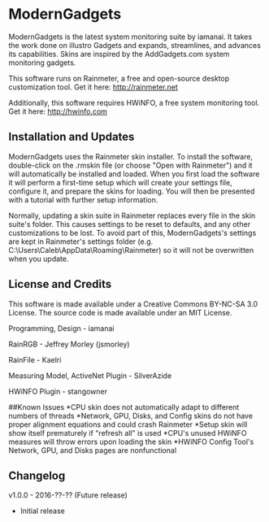 # ModernGadgets
ModernGadgets is the latest system monitoring suite by iamanai. It takes the work done on illustro Gadgets and expands, streamlines, and advances its capabilities. Skins are inspired by the AddGadgets.com system monitoring gadgets.

This software runs on Rainmeter, a free and open-source desktop customization tool. Get it here: http://rainmeter.net

Additionally, this software requires HWiNFO, a free system monitoring tool. Get it here: http://hwinfo.com

## Installation and Updates
ModernGadgets uses the Rainmeter skin installer. To install the software, double-click on the .rmskin file (or choose "Open with Rainmeter") and it will automatically be installed and loaded. When you first load the software it will perform a first-time setup which will create your settings file, configure it, and prepare the skins for loading. You will then be presented with a tutorial with further setup information.

Normally, updating a skin suite in Rainmeter replaces every file in the skin suite's folder. This causes settings to be reset to defaults, and any other customizations to be lost. To avoid part of this, ModernGadgets's settings are kept in Rainmeter's settings folder (e.g. C:\Users\Caleb\AppData\Roaming\Rainmeter) so it will not be overwritten when you update.

## License and Credits
This software is made available under a Creative Commons BY-NC-SA 3.0 License. The source code is made available under an MIT License.

Programming, Design - iamanai

RainRGB - Jeffrey Morley (jsmorley)

RainFile - Kaelri

Measuring Model, ActiveNet Plugin - SilverAzide


HWiNFO Plugin - stangowner

##Known Issues
*CPU skin does not automatically adapt to different numbers of threads
*Network, GPU, Disks, and Config skins do not have proper alignment equations and could crash Rainmeter
*Setup skin will show itself prematurely if "refresh all" is used
*CPU's unused HWiNFO measures will throw errors upon loading the skin
*HWiNFO Config Tool's Network, GPU, and Disks pages are nonfunctional


## Changelog
v1.0.0 - 2016-??-?? (Future release)
 - Initial release
